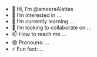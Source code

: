 - 👋 Hi, I’m @ameeraAlattas
- 👀 I’m interested in ...
- 🌱 I’m currently learning ...
- 💞️ I’m looking to collaborate on ...
- 📫 How to reach me ...
- 😄 Pronouns: ...
- ⚡ Fun fact: ...

<!---
ameeraAlattas/ameeraAlattas is a ✨ special ✨ repository because its `README.md` (this file) appears on your GitHub profile.
You can click the Preview link to take a look at your changes.
--->

